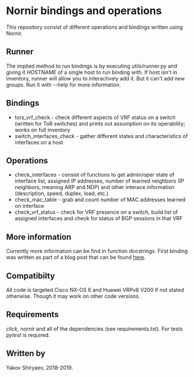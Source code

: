 Nornir bindings and operations
==============================

This repository consist of different operations and bindings written using Nornir.

Runner
------

The implied method to run bindings is by executing utils/runner.py and giving it 
_HOSTNAME_ of a single host to run binding with. If host isn't in inventory, runner will allow 
you to interactively add it. But it can't add new groups. Run it with --help for more 
information.

Bindings
--------

 * tors\_vrf\_check - check different aspects of VRF status on a switch (written for ToR switches)
    and prints out assumption on its operability; works on full inventory
 * switch\_interfaces\_check - gather different states and characteristics of interfaces on a host

Operations
----------

 * check\_interfaces - consist of functions to get admin/oper state of interface list, assigned IP
    addresses, number of learned neighbors (IP neighbors, meaning ARP and NDP) and other interace
    information (description, speed, duplex, load, etc.)
 * check\_mac\_table - grab and count number of MAC addresses learned on interface
 * check\_vrf\_status - check for VRF presence on a switch, build list of assigned interfaces and
    check for status of BGP sessions in that VRF

More information
----------------

Currently more information can be find in function docstrings.
First binding was written as part of a blog post that can be found
[here](http://dvjourney.yman.site/2018/09/30/network-automation-with-nornir/).

Compatibilty
------------

All code is targeted Cisco NX-OS 6 and Huawei VRPv8 V200 if not stated otherwise. Though it may 
work on other code versions.

Requirements
------------

_click_, _nornir_ and all of the dependencies (see requirements.txt). For tests _pytest_ is 
required.

Written by
----------

Yakov Shiryaev, 2018-2019.
